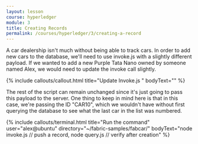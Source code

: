 ```yaml
---
layout: lesson
course: hyperledger
module: 3
title: Creating Records
permalink: /courses/hyperledger/3/creating-a-record
---
```


<span class="openingParagraph">
A car dealership isn't much without being able to track cars. In order to add new cars to the database, we'll need to use invoke.js with a slightly different payload. If we wanted to add a new Purple Tata Nano owned by someone named Alex, we would need to update the invoke call slightly.</span>

{% include callouts/callout.html
    title="Update Invoke.js "
    bodyText="<script src='https://gist.github.com/alexander-morris/48f85e11ae5dfdcaa4895f4ae7e97845.js'></script>"
%}

The rest of the script can remain unchanged since it's just going to pass this payload to the server. One thing to keep in mind here is that in this case, we're passing the ID "CAR10", which we wouldn't have without first querying the database to see what the last car in the list was numbered.

{% include callouts/terminal.html
    title="Run the command"
    user="alex@ubuntu"
    directory="~/fabric-samples/fabcar/"
    bodyText="node invoke.js // push a record, node query.js // verify after creation"
%}         
